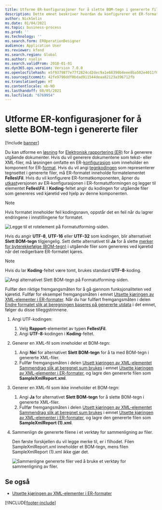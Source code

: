 ```yaml
---
title: Utforme ER-konfigurasjoner for å slette BOM-tegn i genererte filer
description: Dette emnet beskriver hvordan du konfigurerer et ER-format (Elektronisk rapportering) slik at det genererer rapporter som sletter merker for byterekkefølge (BOM-tegn).
author: NickSelin
ms.date: 01/04/2021
ms.topic: business-process
ms.prod: ''
ms.technology: ''
ms.search.form: EROperationDesigner
audience: Application User
ms.reviewer: kfend
ms.search.region: Global
ms.author: nselin
ms.search.validFrom: 2018-01-01
ms.dyn365.ops.version: Version 7.0.0
ms.openlocfilehash: e5f9379877e77f2824cd2dec9a1e68390b4eee8ba502e4011f0a8838b1974e3d
ms.sourcegitcommit: 42fe9790ddf0bdad911544deaa82123a396712fb
ms.translationtype: HT
ms.contentlocale: nb-NO
ms.lasthandoff: 08/05/2021
ms.locfileid: "6769954"
---
```

# <a name="design-er-configurations-to-suppress-bom-characters-in-generated-files"></a>Utforme ER-konfigurasjoner for å slette BOM-tegn i genererte filer

[!include [banner](../includes/banner.md)]

Du kan utforme en [løsning](er-quick-start1-new-solution.md) for [Elektronisk rapportering (ER)](general-electronic-reporting.md) for å generere utgående dokumenter. Hvis du vil generere dokumentene som tekst- eller XML-filer, må løsningen omfatte en ER-[konfigurasjon](general-electronic-reporting.md#Configuration) som inneholder en komponent for ER-[format](general-electronic-reporting.md#FormatComponentOutbound). Hvis du vil angi [tegnkodingen](/windows/win32/intl/character-sets) som representerer tegnsettet i genererte filer, må ER-formatet inneholde formatelementet **Felles\\Fil**. Hvis du vil konfigurere ER-formatkomponenten, åpner du [utkast](general-electronic-reporting.md#component-versioning)versjonen av ER-konfigurasjonen i ER-formatutformingen og legger til elementet **Felles\\Fil**. I **Koding**-feltet angir du kodingen for utgående filer som genereres ved kjøretid ved hjelp av denne komponenten.

> [!NOTE]
> Hvis formatet inneholder feil kodingsnavn, oppstår det en feil når du lagrer endringene i innstillingene for formatet.

![Legge til et rotelement på Formatutforming-siden.](./media/er-suppress-bom-characters-image1.gif)

Hvis du angir **UTF-8**, **UTF-16** eller **UTF-32** som kodingen, blir alternativet **Slett BOM-tegn** tilgjengelig. Sett dette alternativet til **Ja** for å slette [merker for byterekkefølge (BOM-tegn)](/globalization/encoding/byte-order-mark) i utgående filer som genereres ved kjøretid når det redigerbare ER-formatet kjøres.

> [!NOTE]
> Hvis du lar **Koding**-feltet være tomt, brukes standard **UTF-8**-koding.

![Angi alternativet Slett BOM-tegn på Formatutforming-siden.](./media/er-suppress-bom-characters-image2.gif)

Fullfør den riktige fremgangsmåten for å gå gjennom funksjonaliteten ved kjøretid. Fullfør for eksempel fremgangsmåten i emnet [Utsette kjøringen av XML-elementer i ER-formater](er-defer-xml-element.md). Når du har fullført fremgangsmåten i delen [Endre formatet slik at beregningen baseres på genererte utdata](er-defer-xml-element.md#modify-the-format-so-that-the-calculation-is-based-on-generated-output) i det emnet, følger du disse tilleggstrinnene.

1. Angi UTF-kodingen:

    1. Velg **Rapport**-elementet av typen **Felles\\Fil**.
    2. Angi **UTF-8**-kodingen i **Koding**-feltet.

2. Generer en XML-fil som inneholder et BOM-tegn:

    1. Angi **Nei** for alternativet **Slett BOM-tegn** for å ta med BOM-tegn i genererte XML-filer.
    2. Fullfør fremgangsmåten i delen [Utsett kjøringen av XML-elementet Sammendrag slik at beregnet sum brukes](er-defer-xml-element.md#defer-the-execution-of-the-summary-xml-element-so-that-the-calculated-total-is-used) i emnet [Utsette kjøringen av XML-elementer i ER-formater](er-defer-xml-element.md), og lagre den genererte filen som **SampleXmlReport.xml**.

3. Generer en XML-fil som ikke inneholder et BOM-tegn:

    1. Angi **Ja** for alternativet **Slett BOM-tegn** for å slette BOM-tegn i genererte XML-filer.
    2. Fullfør fremgangsmåten i delen [Utsett kjøringen av XML-elementet Sammendrag slik at beregnet sum brukes](er-defer-xml-element.md#defer-the-execution-of-the-summary-xml-element-so-that-the-calculated-total-is-used) i emnet [Utsette kjøringen av XML-elementer i ER-formater](er-defer-xml-element.md), og lagre den genererte filen som **SampleXmlReport (1).xml**.

4. Sammenlign de genererte filene i et verktøy for sammenligning av filer.

    Den første forskjellen du vil legge merke til, er i filhodet. Filen SampleXmlReport.xml inneholder et BOM-tegn, mens filen SampleXmlReport (1).xml ikke gjør det.

    ![Sammenligne genererte filer ved å bruke et verktøy for sammenligning av filer.](./media/er-suppress-bom-characters-image3.png)

## <a name="see-also"></a>Se også

- [Utsette kjøringen av XML-elementer i ER-formater](er-defer-xml-element.md)


[!INCLUDE[footer-include](../../../includes/footer-banner.md)]